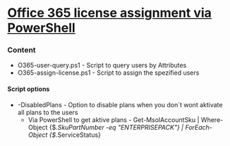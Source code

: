 # [Office 365 license assignment via PowerShell](h)

### Content
* O365-user-query.ps1 - Script to query users by Attributes
* O365-assign-license.ps1 - Script to assign the spezified users



#### Script options
* -DisabledPlans - Option to disable plans when you don´t wont aktivate all plans to the users
  * Via PowerShell to get aktive plans - Get-MsolAccountSku | Where-Object {$_.SkuPartNumber -eq "ENTERPRISEPACK"} | ForEach-Object {$_.ServiceStatus}
